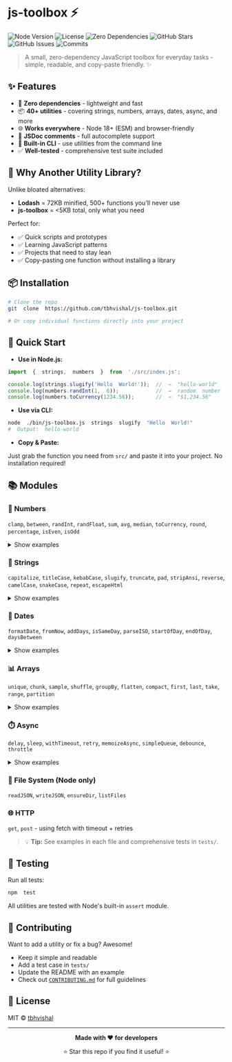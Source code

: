 #  js-toolbox  ⚡

![Node Version](https://img.shields.io/badge/node-%3E%3D18-brightgreen)
![License](https://img.shields.io/badge/license-MIT-blue)
![Zero Dependencies](https://img.shields.io/badge/dependencies-0-success)
![GitHub Stars](https://img.shields.io/github/stars/tbhvishal/js-toolbox?style=social)
![GitHub Issues](https://img.shields.io/github/issues/tbhvishal/js-toolbox)
![Commits](https://img.shields.io/github/commit-activity/m/tbhvishal/js-toolbox)

>  A  small,  zero-dependency  JavaScript  toolbox  for  everyday  tasks  -  simple,  readable,  and  copy-paste  friendly.  ✨

##  ✨  Features

-  🚀  **Zero  dependencies**  -  lightweight  and  fast
-  📦  **40+  utilities**  -  covering  strings,  numbers,  arrays,  dates,  async,  and  more
-  🌐  **Works  everywhere**  -  Node  18+  (ESM)  and  browser-friendly
-  📝  **JSDoc  comments**  -  full  autocomplete  support
-  🔧  **Built-in  CLI**  -  use  utilities  from  the  command  line
-  ✅  **Well-tested**  -  comprehensive  test  suite  included

## 🤔  Why Another Utility Library?

Unlike bloated alternatives:
- **Lodash** = 72KB minified, 500+ functions you'll never use
- **js-toolbox** = <5KB total, only what you need

Perfect for:
- ✅ Quick scripts and prototypes
- ✅ Learning JavaScript patterns
- ✅ Projects that need to stay lean
- ✅ Copy-pasting one function without installing a library

##  📦  Installation

```bash
# Clone the repo
git  clone  https://github.com/tbhvishal/js-toolbox.git

# Or copy individual functions directly into your project
```

##  🚀  Quick  Start

-  **Use  in  Node.js:**

```js
import  {  strings,  numbers  }  from  './src/index.js';

console.log(strings.slugify('Hello  World!'));  //  →  "hello-world"
console.log(numbers.randInt(1,  6));            //  →  random  number  1-6
console.log(numbers.toCurrency(1234.56));       //  →  "$1,234.56"
```

-  **Use  via  CLI:**

```bash
node  ./bin/js-toolbox.js  strings  slugify  "Hello  World!"
#  Output:  hello-world
```

-  **Copy  &  Paste:**
  
  Just  grab  the  function  you  need  from  `src/`  and  paste  it  into  your  project.  No  installation  required!

##  📚  Modules

### 🔢  Numbers
`clamp`, `between`, `randInt`, `randFloat`, `sum`, `avg`, `median`, `toCurrency`, `round`, `percentage`, `isEven`, `isOdd`

<details>
<summary>Show examples</summary>

```js
import * as num from './src/numbers.js';

num.clamp(150, 0, 100);           // 100
num.randInt(1, 6);                // Random 1-6 (dice roll)
num.toCurrency(1234.56);          // "$1,234.56"
num.percentage(25, 200);          // 12.5
num.median([1, 2, 3, 4, 5]);      // 3
```
</details>

### 📝  Strings
`capitalize`, `titleCase`, `kebabCase`, `slugify`, `truncate`, `pad`, `stripAnsi`, `reverse`, `camelCase`, `snakeCase`, `repeat`, `escapeHtml`

<details>
<summary>Show examples</summary>

```js
import * as str from './src/strings.js';

str.slugify('Hello World!');           // "hello-world"
str.titleCase('hello world');          // "Hello World"
str.truncate('Long text here', 10);    // "Long te..."
str.camelCase('hello-world');          // "helloWorld"
str.escapeHtml('<script>alert("xss")</script>');  // Safe HTML
```
</details>

### 📅  Dates
`formatDate`, `fromNow`, `addDays`, `isSameDay`, `parseISO`, `startOfDay`, `endOfDay`, `daysBetween`

<details>
<summary>Show examples</summary>

```js
import * as dates from './src/dates.js';

dates.fromNow(new Date('2024-01-01'));    // "289d ago"
dates.addDays(new Date(), 7);             // Date 7 days from now
dates.formatDate(new Date());             // "10/16/2025"
dates.daysBetween('2024-01-01', '2024-12-31');  // 365
```
</details>

### 📊  Arrays
`unique`, `chunk`, `sample`, `shuffle`, `groupBy`, `flatten`, `compact`, `first`, `last`, `take`, `range`, `partition`

<details>
<summary>Show examples</summary>

```js
import * as arr from './src/arrays.js';

arr.unique([1, 2, 2, 3]);             // [1, 2, 3]
arr.chunk([1, 2, 3, 4], 2);           // [[1,2], [3,4]]
arr.range(5);                         // [0, 1, 2, 3, 4]
arr.shuffle([1, 2, 3]);               // Random order
arr.partition([1,2,3,4], x => x % 2); // [[1,3], [2,4]]
```
</details>

### ⏱️  Async
`delay`, `sleep`, `withTimeout`, `retry`, `memoizeAsync`, `simpleQueue`, `debounce`, `throttle`

<details>
<summary>Show examples</summary>

```js
import * as async from './src/async.js';

await async.delay(1000);              // Wait 1 second
await async.retry(() => fetchAPI(), { tries: 3 });
const debouncedSave = async.debounce(saveData, 500);
```
</details>

### 📁  File System (Node only)
`readJSON`, `writeJSON`, `ensureDir`, `listFiles`

### 🌐  HTTP
`get`, `post` - using fetch with timeout + retries

> 💡  **Tip:**  See  examples  in  each  file  and  comprehensive  tests  in  `tests/`.

##  🧪  Testing

Run  all  tests:

```bash
npm  test
```

All  utilities  are  tested  with  Node's  built-in  `assert`  module.

##  🤝  Contributing

Want  to  add  a  utility  or  fix  a  bug?  Awesome!  

-  Keep  it  simple  and  readable
-  Add  a  test  case  in  `tests/`
-  Update  the  README  with  an  example
-  Check  out  [`CONTRIBUTING.md`](./CONTRIBUTING.md)  for  full  guidelines

##  📄  License

MIT  ©  [tbhvishal](https://github.com/tbhvishal)

---

<div align="center">

**Made  with  ❤️ for  developers**

⭐  Star  this  repo  if  you  find  it  useful!  ⭐

</div>

































